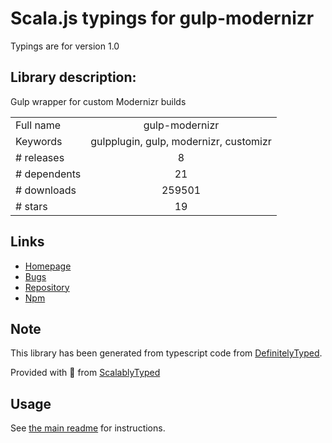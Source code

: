 
# Scala.js typings for gulp-modernizr

Typings are for version 1.0

## Library description:
Gulp wrapper for custom Modernizr builds

|                    |                 |
| ------------------ | :-------------: |
| Full name          | gulp-modernizr |
| Keywords           | gulpplugin, gulp, modernizr, customizr |
| # releases         | 8 |
| # dependents       | 21 |
| # downloads        | 259501 |
| # stars            | 19 |

## Links
- [Homepage](https://github.com/Modernizr/gulp-modernizr#readme)
- [Bugs](https://github.com/Modernizr/gulp-modernizr/issues)
- [Repository](https://github.com/Modernizr/gulp-modernizr)
- [Npm](https://www.npmjs.com/package/gulp-modernizr)
    


## Note
This library has been generated from typescript code from [DefinitelyTyped](https://definitelytyped.org).

Provided with :purple_heart: from [ScalablyTyped](https://github.com/oyvindberg/ScalablyTyped)

## Usage
See [the main readme](../../readme.md) for instructions.



